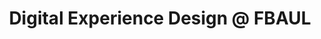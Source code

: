 ---
title: Digital Experience Design @ FBAUL
category: Postgraduate course
tag: Education
duration: September 2020 - Present
---
